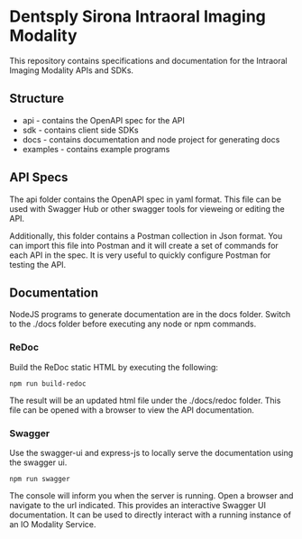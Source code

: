 # Dentsply Sirona Intraoral Imaging Modality
This repository contains specifications and documentation for the Intraoral Imaging Modality APIs and SDKs.

## Structure

* api - contains the OpenAPI spec for the API
* sdk - contains client side SDKs
* docs - contains documentation and node project for generating docs
* examples - contains example programs

## API Specs
The api folder contains the OpenAPI spec in yaml format. This file can be used with Swagger Hub or other swagger tools for vieweing or editing the API.

Additionally, this folder contains a Postman collection in Json format. You can import this file into Postman and it will create a set of commands for each API in the spec. It is very useful to quickly configure Postman for testing the API.

## Documentation
NodeJS programs to generate documentation are in the docs folder. Switch to the ./docs folder before executing any node or npm commands.

### ReDoc
Build the ReDoc static HTML by executing the following:
    
`npm run build-redoc`

The result will be an updated html file under the ./docs/redoc folder. This file can be opened
with a browser to view the API documentation.

### Swagger
Use the swagger-ui and express-js to locally serve the documentation using the swagger ui.

`npm run swagger`

The console will inform you when the server is running. Open a browser and navigate to the url indicated. This provides an interactive Swagger UI documentation. It can be used to directly interact with a running instance of an IO Modality Service.
